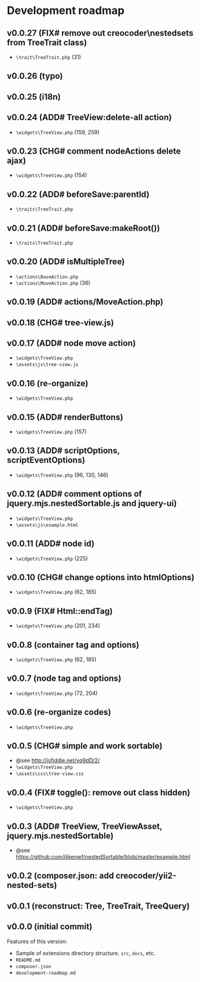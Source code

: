# Development roadmap

## v0.0.27 (FIX# remove out creocoder\nestedsets from TreeTrait class)

* `\trait\TreeTrait.php` (31)


## v0.0.26 (typo)


## v0.0.25 (i18n)


## v0.0.24 (ADD# TreeView:delete-all action)


* `\widgets\TreeView.php` (159, 259)


## v0.0.23 (CHG# comment nodeActions delete ajax)

* `\widgets\TreeView.php` (154)


## v0.0.22 (ADD# beforeSave:parentId)

* `\traits\TreeTrait.php`


## v0.0.21 (ADD# beforeSave:makeRoot())

* `\traits\TreeTrait.php`


## v0.0.20 (ADD# isMultipleTree)

* `\actions\BaseAction.php`
* `\actions\MoveAction.php` (36)


## v0.0.19 (ADD# actions/MoveAction.php)


## v0.0.18 (CHG# tree-view.js)


## v0.0.17 (ADD# node move action)

* `\widgets\TreeView.php`
* `\assets\js\tree-view.js`


## v0.0.16 (re-organize)

* `\widgets\TreeView.php`


## v0.0.15 (ADD# renderButtons)

* `\widgets\TreeView.php` (157)


## v0.0.13 (ADD# scriptOptions, scriptEventOptions)

* `\widgets\TreeView.php` (96, 130, 146)


## v0.0.12 (ADD# comment options of jquery.mjs.nestedSortable.js and jquery-ui)

* `\widgets\TreeView.php`
* `\assets\js\example.html`


## v0.0.11 (ADD# node id)

* `\widgets\TreeView.php` (225)


## v0.0.10 (CHG# change options into htmlOptions)

* `\widgets\TreeView.php` (62, 185)


## v0.0.9 (FIX# Html::endTag)

* `\widgets\TreeView.php` (201, 234)


## v0.0.8 (container tag and options)

* `\widgets\TreeView.php` (62, 185)


## v0.0.7 (node tag and options)

* `\widgets\TreeView.php` (72, 204)


## v0.0.6 (re-organize codes)

* `\widgets\TreeView.php`


## v0.0.5 (CHG# simple and work sortable)

* @see http://jsfiddle.net/vq9dD/2/
* `\widgets\TreeView.php`
* `\assets\css\tree-view.css`


## v0.0.4 (FIX# toggle(): remove out class hidden)

* `\widgets\TreeView.php`


## v0.0.3 (ADD# TreeView, TreeViewAsset, jquery.mjs.nestedSortable)

* @see https://github.com/ilikenwf/nestedSortable/blob/master/example.html


## v0.0.2 (composer.json: add creocoder/yii2-nested-sets)


## v0.0.1 (reconstruct: Tree, TreeTrait, TreeQuery)


## v0.0.0 (initial commit)

Features of this version:

* Sample of extensions directory structure. `src`, `docs`, etc.
* `README.md`
* `composer.json`
* `development-roadmap.md`
